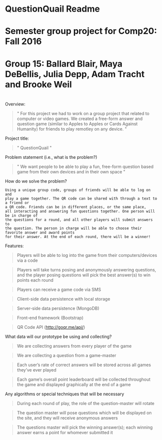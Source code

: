 
#   QuestionQuail Readme
#   
#   Semester group project for Comp20: Fall 2016 
#   Group 15: Ballard Blair, Maya DeBellis, Julia Depp, Adam Tracht and Brooke Weil
#

Overview:

> " For this project we had to work on a group project that related to computer or video games. We
    created a free-form answer and question game (similar to Apples to Apples or Cards Against Humanity)
    for friends to play remotley on any device. "

Project title:
   
>  " QuestionQuail "

Problem statement (i.e., what is the problem?)
    
> "  We want people to be able to play a fun, free-form question based game from their own 
     devices and in their own space "

How do we solve the problem?

    Using a unique group code, groups of friends will be able to log on and 
    play a game together. The QR code can be shared with through a text to a friend or 
    a QR code. Friends can be in different places, or the same place,
    all interacting and answering fun questions together. One person will be in charge of 
    the questions for a round, and all other players will submit answers to 
    the question. The person in charge will be able to choose their favorite answer and award points 
    for their answer. At the end of each round, there will be a winner!

Features:

  > Players will be able to log into the game from their computers/devices via 
    a code
    
  > Players will take turns posing and anonymously answering questions, and the 
    player posing questions will pick the best answer(s) to win points each 
    round
    
  > Players can receive a game code via SMS 
  
  > Client-side data persistence with local storage 
  
  > Server-side data persistence (MongoDB) 
  
  > Front-end framework (Bootstrap) 
  
  > QR Code API (http://goqr.me/api/)

What data will our prototype be using and collecting?

 >  We are collecting answers from every player of the game 
 
 >  We are collecting a question from a game-master 
 
 >  Each user’s rate of correct answers will be stored across all games they’ve 
    ever played
    
 >  Each game’s overall point leaderboard will be collected throughout the game 
    and displayed graphically at the end of a game

Any algorithms or special techniques that will be necessary

  > During each round of play, the role of the question-master will rotate 
  
  > The question master will pose questions which will be displayed on the site,
    and they will receive anonymous answers
    
  > The questions master will pick the winning answer(s); each winning answer 
    earns a point for whomever submitted it




